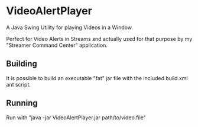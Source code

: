 # VideoAlertPlayer
A Java Swing Utility for playing Videos in a Window.

Perfect for Video Alerts in Streams and actually used for that purpose by my "Streamer Command Center" application.

## Building
It is possible to build an executable "fat" jar file with the included build.xml ant script.

## Running
Run with "java -jar VideoAlertPlayer.jar path/to/video.file"

